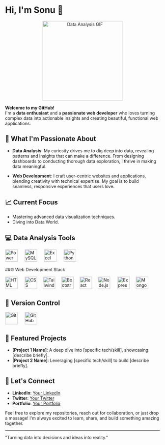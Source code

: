 # Hi, I'm Sonu 👋

<div align="center">
  <img src="https://media.giphy.com/media/3oKIPEqDGUULpEU0aQ/giphy.gif?cid=ecf05e475kd3c5jicm58x9kzcwzn30j6ksppwi9tdwb0j15j&ep=v1_gifs_related&rid=giphy.gif&ct=g" height=260 weight=260 alt="Data Analysis GIF" />
</div>

**Welcome to my GitHub!**  
I'm a **data enthusiast** and a **passionate web developer** who loves turning complex data into actionable insights and creating beautiful, functional web applications.

## 🚀 What I'm Passionate About

- **Data Analysis**: My curiosity drives me to dig deep into data, revealing patterns and insights that can make a difference. From designing dashboards to conducting thorough data exploration, I thrive in making data meaningful.

- **Web Development**: I craft user-centric websites and applications, blending creativity with technical expertise. My goal is to build seamless, responsive experiences that users love.

## 📈 Current Focus

- Mastering advanced data visualization techniques.
- Diving into Data World.

## 💻 Data Analysis Tools

  <img src="https://img.icons8.com/color/48/000000/power-bi.png" alt="Power BI" width="40" height="40"/>   &nbsp;&nbsp;&nbsp;&nbsp;
  <img src="https://img.icons8.com/fluency/48/000000/mysql-logo.png" alt="MySQL" width="40" height="40"/>  &nbsp;&nbsp;&nbsp;&nbsp;
  <img src="https://img.icons8.com/color/48/000000/microsoft-excel-2019--v1.png" alt="Excel" width="40" height="40"/>  &nbsp;&nbsp;&nbsp;&nbsp;
  <img src="https://img.icons8.com/color/48/000000/python--v1.png" alt="Python" width="40" height="40"/>

 ##🌐 Web Development Stack

  <img src="https://img.icons8.com/color/48/000000/html-5--v1.png" alt="HTML" width="40" height="40"/> &nbsp;&nbsp;&nbsp;&nbsp;
  <img src="https://img.icons8.com/color/48/000000/css3.png" alt="CSS" width="40" height="40"/>&nbsp;&nbsp;&nbsp;&nbsp;
  <img src="https://img.icons8.com/color/48/000000/tailwindcss.png" alt="Tailwind CSS" width="40" height="40"/>&nbsp;&nbsp;&nbsp;&nbsp;
  <img src="https://img.icons8.com/color/48/000000/bootstrap.png" alt="Bootstrap" width="40" height="40"/>&nbsp;&nbsp;&nbsp;&nbsp;
  <img src="https://img.icons8.com/color/48/000000/react-native.png" alt="React" width="40" height="40"/>&nbsp;&nbsp;&nbsp;&nbsp;
  <img src="https://img.icons8.com/color/48/000000/nodejs.png" alt="Node.js" width="40" height="40"/> &nbsp;&nbsp;&nbsp;&nbsp;
  <img src="https://img.icons8.com/ios/50/000000/express-js.png" alt="Express.js" width="40" height="40"/>&nbsp;&nbsp;&nbsp;&nbsp;
  <img src="https://img.icons8.com/color/48/000000/mongodb.png" alt="MongoDB" width="40" height="40"/>

## 🔧 Version Control

  <img src="https://img.icons8.com/color/48/000000/git.png" alt="Git" width="40" height="40"/> &nbsp;&nbsp;&nbsp;&nbsp;
  <img src="https://img.icons8.com/ios-filled/50/ffffff/github.png" alt="GitHub" width="40" height="40"/>


## 🌟 Featured Projects

- **[Project 1 Name]**: A deep dive into [specific tech/skill], showcasing [describe briefly].
- **[Project 2 Name]**: Leveraging [specific tech/skill] to build [describe briefly].

## 🤝 Let's Connect

- **LinkedIn**: [Your LinkedIn](your-linkedin-profile-url)
- **Twitter**: [Your Twitter](your-twitter-profile-url)
- **Portfolio**: [Your Portfolio](your-portfolio-url)

Feel free to explore my repositories, reach out for collaboration, or just drop a message! I'm always excited to learn, share, and build something amazing together.

---

"Turning data into decisions and ideas into reality."
